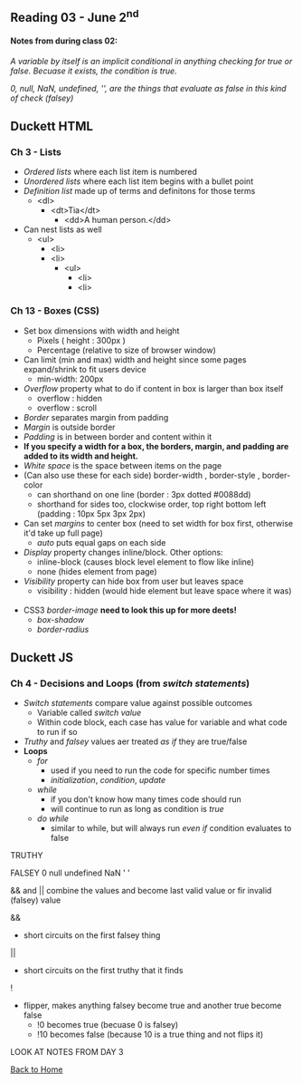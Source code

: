 ## Reading 03 - June 2<sup>nd</sup>

#### Notes from during class 02:

*A variable by itself is an implicit conditional in anything checking for true or false. Becuase it exists, the condition is true.*

*0, null, NaN, undefined, '', are the things that evaluate as false in this kind of check (falsey)*

## **Duckett HTML**

### Ch 3 - Lists
- *Ordered lists* where each list item is numbered
- *Unordered lists* where each list item begins with a bullet point
- *Definition list* made up of terms and definitons for those terms
  - \<dl> 
    - \<dt>Tia\</dt>
      - \<dd>A human person.\</dd>
- Can nest lists as well 
  - \<ul>
    - \<li>
    - \<li>
      - \<ul>
        - \<li>
        - \<li>

### Ch 13 - Boxes (CSS)
- Set box dimensions with width and height
  - Pixels ( height : 300px )
  - Percentage (relative to size of browser window)
- Can limit (min and max) width and height since some pages expand/shrink to fit users device
  - min-width: 200px   
- *Overflow* property what to do if content in box is larger than box itself
  - overflow : hidden
  - overflow : scroll
- *Border* separates margin from padding
- *Margin* is outside border
- *Padding* is in between border and content within it
- **If you specify a width for a box, the borders, margin, and padding are added to its width and height.**
- *White space* is the space between items on the page
- (Can also use these for each side) border-width , border-style , border-color 
  - can shorthand on one line (border : 3px dotted #0088dd)
  - shorthand for sides too, clockwise order, top right bottom left (padding : 10px 5px 3px 2px)
- Can set *margins* to center box (need to set width for box first, otherwise it'd take up full page)
  - *auto* puts equal gaps on each side
- *Display* property changes inline/block. Other options:
  - inline-block (causes block level element to flow like inline)
  - none (hides element from page)
- *Visibility* property can hide box from user but leaves space
  - visibility : hidden (would hide element but leave space where it was)
<br></br>
- CSS3 *border-image* **need to look this up for more deets!**
  - *box-shadow*
  - *border-radius*

## **Duckett JS**

### Ch 4 - Decisions and Loops (from *switch statements*)
- *Switch statements* compare value against possible outcomes
  - Variable called *switch value* 
  - Within code block, each case has value for variable and what code to run if so
- *Truthy* and *falsey* values aer treated *as if* they are true/false
- **Loops**
  - *for*
    - used if you need to run the code for specific number times
    - *initialization*, *condition*, *update*
  - *while*
    - if you don't know how many times code should run
    - will continue to run as long as condition is *true*
  - *do while*
    - similar to while, but will always run *even if* condition evaluates to false

TRUTHY

FALSEY
0
null
undefined
NaN
' '

&& and || combine the values and become last valid value or fir invalid (falsey) value

&&
- short circuits on the first falsey thing

||
- short circuits on the first truthy that it finds

!
- flipper, makes anything falsey become true and another true become false
  - !0 becomes true (becuase 0 is falsey)
  - !10 becomes false (because 10 is a true thing and not flips it)

LOOK AT NOTES FROM DAY 3

[Back to Home](README.md)